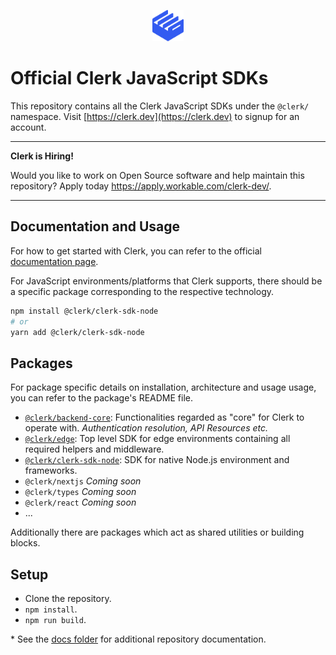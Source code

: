 <p align="center">
  <a href="https://clerk.dev/" target="_blank" align="center">
    <img src="./docs/clerk-logo.svg" height="50">
  </a>
  <br />
</p>

# Official Clerk JavaScript SDKs

This repository contains all the Clerk JavaScript SDKs under the `@clerk/` namespace. Visit [https://clerk.dev](https://clerk.dev) to signup for an account.

---

**Clerk is Hiring!**

Would you like to work on Open Source software and help maintain this repository? Apply today https://apply.workable.com/clerk-dev/.

---

## Documentation and Usage

For how to get started with Clerk, you can refer to the official [documentation page](https://docs.clerk.dev/).

For JavaScript environments/platforms that Clerk supports, there should be a specific package corresponding to the respective technology.

```sh
npm install @clerk/clerk-sdk-node
# or
yarn add @clerk/clerk-sdk-node
```

## Packages

For package specific details on installation, architecture and usage usage, you can refer to the package's README file.

- [`@clerk/backend-core`](https://github.com/clerkinc/javascript/tree/main/packages/backend-core): Functionalities regarded as "core" for Clerk to operate with. _Authentication resolution, API Resources etc._
- [`@clerk/edge`](https://github.com/clerkinc/javascript/tree/main/packages/edge): Top level SDK for edge environments containing all required helpers and middleware.
- [`@clerk/clerk-sdk-node`](https://github.com/clerkinc/javascript/tree/main/packages/sdk-node): SDK for native Node.js environment and frameworks.
- `@clerk/nextjs` _Coming soon_
- `@clerk/types` _Coming soon_
- `@clerk/react` _Coming soon_
- ...


Additionally there are packages which act as shared utilities or building blocks.

## Setup
- Clone the repository.
- `npm install`.
- `npm run build`.

\* See the [docs folder](./docs) for additional repository documentation.